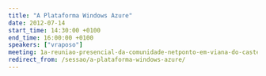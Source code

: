 ```yaml
---
title: "A Plataforma Windows Azure"
date: 2012-07-14
start_time: 14:30:00 +0100
end_time: 16:00:00 +0100
speakers: ["vraposo"]
meeting: 1a-reuniao-presencial-da-comunidade-netponto-em-viana-do-castelo
redirect_from: /sessao/a-plataforma-windows-azure/
---
```


